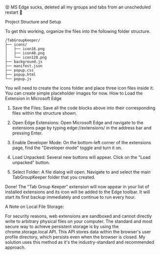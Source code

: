 😡 MS Edge sucks, deleted all my groups and tabs from an unscheduled restart 🤬

Project Structure and Setup

To get this working, organize the files into the following folder structure.

```
/TabGroupKeeper/
├── icons/
│   ├── icon16.png
│   ├── icon48.png
│   └── icon128.png
├── background.js
├── manifest.json
├── popup.css
├── popup.html
└── popup.js
```

You will need to create the icons folder and place three icon files inside it. You can create simple placeholder images for now.
How to Load the Extension in Microsoft Edge

1. Save the Files: Save all the code blocks above into their corresponding files within the structure shown.

2. Open Edge Extensions: Open Microsoft Edge and navigate to the extensions page by typing edge://extensions/ in the address bar and pressing Enter.
    
3. Enable Developer Mode: On the bottom-left corner of the extensions page, find the "Developer mode" toggle and turn it on.
    
4. Load Unpacked: Several new buttons will appear. Click on the "Load unpacked" button.
    
5. Select Folder: A file dialog will open. Navigate to and select the main TabGroupKeeper folder that you created.
    
Done! The "Tab Group Keeper" extension will now appear in your list of installed extensions and its icon will be added to the Edge toolbar. 
It will start its first backup immediately and continue to run every hour.


A Note on Local File Storage:

For security reasons, web extensions are sandboxed and cannot directly write to arbitrary physical files on your computer. 
The standard and most secure way to achieve persistent storage is by using the chrome.storage.local API. 
This API stores data within the browser's user profile directory, which persists even when the browser is closed. 
My solution uses this method as it's the industry-standard and recommended approach.
